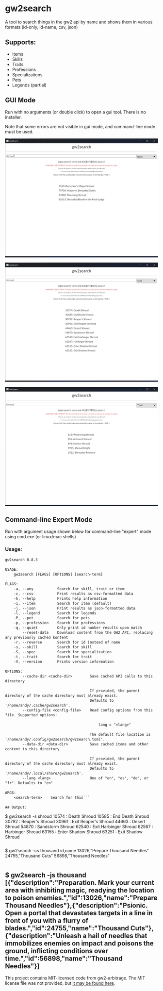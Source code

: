 # gw2search

A tool to search things in the gw2 api by name and shows them in various formats (id-only, id-name, csv, json)

## Supports:

- Items
- Skills
- Traits
- Professions
- Specializations
- Pets
- Legends (partial)

## GUI Mode

Run with no arguments (or double click) to open a gui tool. There is no installer.

Note that some errors are not visible in gui mode, and command-line mode must be used.

![Sample Screenshot of Item Search](img/sample_item.png?raw=true "Sample Item Search")

![Sample Screenshot of Skill Search](img/sample_skill.png?raw=true "Sample Skill Search")

![Sample Screenshot of Trait Search](img/sample_trait.png?raw=true "Sample Trait Search")

## Command-line Expert Mode

Run with argument usage shown below for command-line "expert" mode using cmd.exe (or linux/mac shells)

### Usage:

```
gw2search 0.8.3

USAGE:
    gw2search [FLAGS] [OPTIONS] [search-term]

FLAGS:
    -a, --any           Search for skill, trait or item
    -c, --csv           Print results as csv-formatted data
    -h, --help          Prints help information
    -i, --item          Search for item (default)
    -j, --json          Print results as json-formatted data
    -l, --legend        Search for legends
    -P, --pet           Search for pets
    -p, --profession    Search for professions
    -q, --quiet         Only print id number results upon match
        --reset-data    Download content from the GW2 API, replacing any previously cached kontent
    -r, --reverse       Search for id instead of name
    -s, --skill         Search for skill
    -S, --spec          Search for specialization
    -t, --trait         Search for trait
    -V, --version       Prints version information

OPTIONS:
        --cache-dir <cache-dir>        Save cached API calls to this directory

                                       If provided, the parent directory of the cache directory must already exist.
                                       Defaults to '/home/andy/.cache/gw2search'.
        --config-file <config-file>    Read config options from this file. Supported options:

                                           lang = "<lang>"

                                       The default file location is '/home/andy/.config/gw2search/gw2search.toml'.
        --data-dir <data-dir>          Save cached items and other content to this directory

                                       If provided, the parent directory of the cache directory must already exist.
                                       Defaults to '/home/andy/.local/share/gw2search'.
        --lang <lang>                  One of "en", "es", "de", or "fr". Defaults to "en"

ARGS:
    <search-term>    Search for this```

## Output:

```
$ gw2search -s shroud
10574 : Death Shroud
10585 : End Death Shroud
30792 : Reaper's Shroud
30961 : Exit Reaper's Shroud
44663 : Desert Shroud
54870 : Sandstorm Shroud
62540 : Exit Harbinger Shroud
62567 : Harbinger Shroud
63155 : Enter Shadow Shroud
63251 : Exit Shadow Shroud
```

```
$ gw2search -cs thousand
id,name
13026,"Prepare Thousand Needles"
24755,"Thousand Cuts"
56898,"Thousand Needles"
```

```
$ gw2search -js thousand
[{"description":"Preparation. Mark your current area with inhibiting magic, readying the location to poison enemies.","id":13026,"name":"Prepare Thousand Needles"},{"description":"Psionic. Open a portal that devastates targets in a line in front of you with a flurry of blades.","id":24755,"name":"Thousand Cuts"},{"description":"Unleash a hail of needles that immobilizes enemies on impact and poisons the ground, inflicting conditions over time.","id":56898,"name":"Thousand Needles"}]
---

This project contains MIT-licensed code from gw2-arbitrage. The MIT license file was not provided, but [it may be found here](https://github.com/t-mw/gw2-arbitrage).
